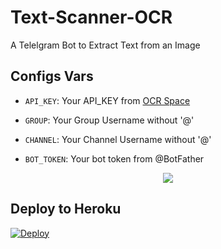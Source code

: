 # Text-Scanner-OCR

A Telelgram Bot to Extract Text from an Image

## Configs Vars

- `API_KEY`: Your API_KEY from [OCR Space](https://us11.list-manage.com/subscribe?u=ce17e59f5b68a2fd3542801fd&id=252aee70a1)

- `GROUP`: Your Group Username without '@'

- `CHANNEL`: Your Channel Username without '@'

- `BOT_TOKEN`: Your bot token from @BotFather

<p align="center">
  <a href="https://www.python.org">
    <img src="http://ForTheBadge.com/images/badges/made-with-python.svg">
  </a>
</p>


## Deploy to Heroku
[![Deploy](https://www.herokucdn.com/deploy/button.svg)](https://heroku.com/deploy?template=https://github.com/ALBINPRAVEEN/Text-Scanner-bot)


